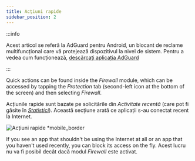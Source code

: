 ```yaml
---
title: Acțiuni rapide
sidebar_position: 2
---
```


:::info

Acest articol se referă la AdGuard pentru Android, un blocant de reclame multifuncțional care vă protejează dispozitivul la nivel de sistem. Pentru a vedea cum funcționează, [descărcați aplicația AdGuard](https://agrd.io/download-kb-adblock)

:::

Quick actions can be found inside the _Firewall_ module, which can be accessed by tapping the _Protection_ tab (second-left icon at the bottom of the screen) and then selecting _Firewall_.

Acțiunile rapide sunt bazate pe solicitările din _Activitate recentă_ (care pot fi găsite în [_Statistici_](/adguard-for-android/features/statistics)). Această secțiune arată ce aplicații s-au conectat recent la Internet.

![Acțiuni rapide \*mobile_border](https://cdn.adtidy.org/blog/new/yigrfquick_actions.png)

If you see an app that shouldn't be using the Internet at all or an app that you haven't used recently, you can block its access on the fly. Acest lucru nu va fi posibil decât dacă modul _Firewall_ este activat.
